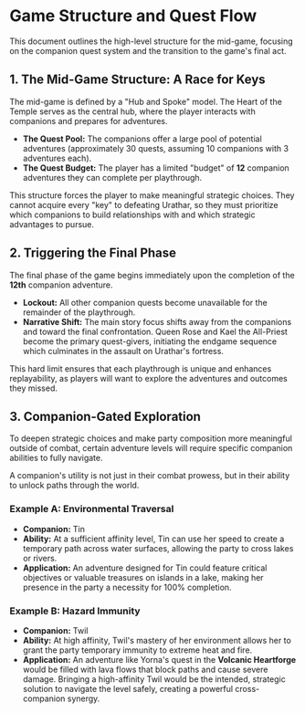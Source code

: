 # Game Structure and Quest Flow

This document outlines the high-level structure for the mid-game, focusing on the companion quest system and the transition to the game's final act.

## 1. The Mid-Game Structure: A Race for Keys

The mid-game is defined by a "Hub and Spoke" model. The Heart of the Temple serves as the central hub, where the player interacts with companions and prepares for adventures.

- **The Quest Pool:** The companions offer a large pool of potential adventures (approximately 30 quests, assuming 10 companions with 3 adventures each).
- **The Quest Budget:** The player has a limited "budget" of **12** companion adventures they can complete per playthrough.

This structure forces the player to make meaningful strategic choices. They cannot acquire every "key" to defeating Urathar, so they must prioritize which companions to build relationships with and which strategic advantages to pursue.

## 2. Triggering the Final Phase

The final phase of the game begins immediately upon the completion of the **12th** companion adventure.

- **Lockout:** All other companion quests become unavailable for the remainder of the playthrough.
- **Narrative Shift:** The main story focus shifts away from the companions and toward the final confrontation. Queen Rose and Kael the All-Priest become the primary quest-givers, initiating the endgame sequence which culminates in the assault on Urathar's fortress.

This hard limit ensures that each playthrough is unique and enhances replayability, as players will want to explore the adventures and outcomes they missed.

## 3. Companion-Gated Exploration

To deepen strategic choices and make party composition more meaningful outside of combat, certain adventure levels will require specific companion abilities to fully navigate.

A companion's utility is not just in their combat prowess, but in their ability to unlock paths through the world.

### Example A: Environmental Traversal

- **Companion:** Tin
- **Ability:** At a sufficient affinity level, Tin can use her speed to create a temporary path across water surfaces, allowing the party to cross lakes or rivers.
- **Application:** An adventure designed for Tin could feature critical objectives or valuable treasures on islands in a lake, making her presence in the party a necessity for 100% completion.

### Example B: Hazard Immunity

- **Companion:** Twil
- **Ability:** At high affinity, Twil's mastery of her environment allows her to grant the party temporary immunity to extreme heat and fire.
- **Application:** An adventure like Yorna's quest in the **Volcanic Heartforge** would be filled with lava flows that block paths and cause severe damage. Bringing a high-affinity Twil would be the intended, strategic solution to navigate the level safely, creating a powerful cross-companion synergy.
